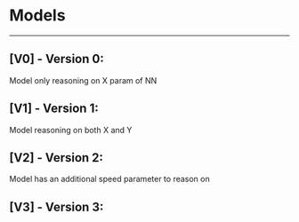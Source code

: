 # Models
___
## [V0] - Version 0:
Model only reasoning on X param of NN

## [V1] - Version 1:
Model reasoning on both X and Y

## [V2] -  Version 2:
Model has an additional speed parameter to reason on

## [V3] -  Version 3:
